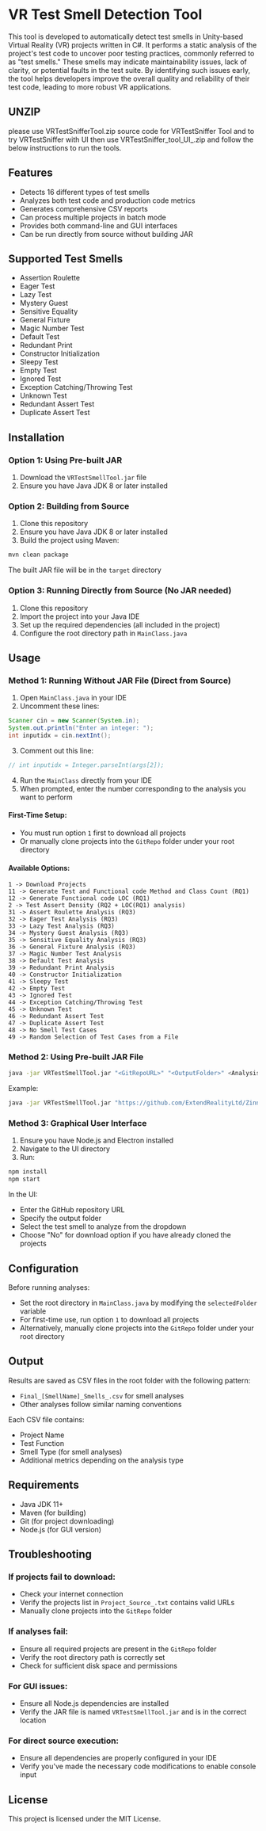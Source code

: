 # VR Test Smell Detection Tool

This tool is developed to automatically detect test smells in Unity-based Virtual Reality (VR) projects written in C#. It performs a static analysis of the project's test code to uncover poor testing practices, commonly referred to as "test smells." These smells may indicate maintainability issues, lack of clarity, or potential faults in the test suite. By identifying such issues early, the tool helps developers improve the overall quality and reliability of their test code, leading to more robust VR applications.

## UNZIP

please use VRTestSnifferTool.zip source code for VRTestSniffer Tool and to try VRTestSniffer with UI then use VRTestSniffer_tool_UI_.zip and follow the below instructions to run the tools.


## Features

- Detects 16 different types of test smells
- Analyzes both test code and production code metrics
- Generates comprehensive CSV reports
- Can process multiple projects in batch mode
- Provides both command-line and GUI interfaces
- Can be run directly from source without building JAR

## Supported Test Smells

- Assertion Roulette
- Eager Test
- Lazy Test
- Mystery Guest
- Sensitive Equality
- General Fixture
- Magic Number Test
- Default Test
- Redundant Print
- Constructor Initialization
- Sleepy Test
- Empty Test
- Ignored Test
- Exception Catching/Throwing Test
- Unknown Test
- Redundant Assert Test
- Duplicate Assert Test

## Installation

### Option 1: Using Pre-built JAR

1. Download the `VRTestSmellTool.jar` file
2. Ensure you have Java JDK 8 or later installed

### Option 2: Building from Source

1. Clone this repository
2. Ensure you have Java JDK 8 or later installed
3. Build the project using Maven:

```bash
mvn clean package
```

The built JAR file will be in the `target` directory

### Option 3: Running Directly from Source (No JAR needed)

1. Clone this repository
2. Import the project into your Java IDE
3. Set up the required dependencies (all included in the project)
4. Configure the root directory path in `MainClass.java`

## Usage

### Method 1: Running Without JAR File (Direct from Source)

1. Open `MainClass.java` in your IDE
2. Uncomment these lines:

```java
Scanner cin = new Scanner(System.in);
System.out.println("Enter an integer: ");
int inputidx = cin.nextInt();
```

3. Comment out this line:

```java
// int inputidx = Integer.parseInt(args[2]);
```

4. Run the `MainClass` directly from your IDE
5. When prompted, enter the number corresponding to the analysis you want to perform

#### First-Time Setup:

- You must run option `1` first to download all projects
- Or manually clone projects into the `GitRepo` folder under your root directory

#### Available Options:

```text
1 -> Download Projects
11 -> Generate Test and Functional code Method and Class Count (RQ1)
12 -> Generate Functional code LOC (RQ1)
2 -> Test Assert Density (RQ2 + LOC(RQ1) analysis)
31 -> Assert Roulette Analysis (RQ3)
32 -> Eager Test Analysis (RQ3)
33 -> Lazy Test Analysis (RQ3)
34 -> Mystery Guest Analysis (RQ3)
35 -> Sensitive Equality Analysis (RQ3)
36 -> General Fixture Analysis (RQ3)
37 -> Magic Number Test Analysis
38 -> Default Test Analysis
39 -> Redundant Print Analysis
40 -> Constructor Initialization
41 -> Sleepy Test
42 -> Empty Test
43 -> Ignored Test
44 -> Exception Catching/Throwing Test
45 -> Unknown Test
46 -> Redundant Assert Test
47 -> Duplicate Assert Test
48 -> No Smell Test Cases
49 -> Random Selection of Test Cases from a File
```

### Method 2: Using Pre-built JAR File

```bash
java -jar VRTestSmellTool.jar "<GitRepoURL>" "<OutputFolder>" <AnalysisOption>
```

Example:

```bash
java -jar VRTestSmellTool.jar "https://github.com/ExtendRealityLtd/Zinnia.Unity.git" "/home/user/output" 31
```

### Method 3: Graphical User Interface

1. Ensure you have Node.js and Electron installed
2. Navigate to the UI directory
3. Run:

```bash
npm install
npm start
```

In the UI:

- Enter the GitHub repository URL
- Specify the output folder
- Select the test smell to analyze from the dropdown
- Choose "No" for download option if you have already cloned the projects

## Configuration

Before running analyses:

- Set the root directory in `MainClass.java` by modifying the `selectedFolder` variable
- For first-time use, run option `1` to download all projects
- Alternatively, manually clone projects into the `GitRepo` folder under your root directory

## Output

Results are saved as CSV files in the root folder with the following pattern:

- `Final_[SmellName]_Smells_.csv` for smell analyses
- Other analyses follow similar naming conventions

Each CSV file contains:

- Project Name
- Test Function
- Smell Type (for smell analyses)
- Additional metrics depending on the analysis type

## Requirements

- Java JDK 11+
- Maven (for building)
- Git (for project downloading)
- Node.js (for GUI version)

## Troubleshooting

### If projects fail to download:

- Check your internet connection
- Verify the projects list in `Project_Source_.txt` contains valid URLs
- Manually clone projects into the `GitRepo` folder

### If analyses fail:

- Ensure all required projects are present in the `GitRepo` folder
- Verify the root directory path is correctly set
- Check for sufficient disk space and permissions

### For GUI issues:

- Ensure all Node.js dependencies are installed
- Verify the JAR file is named `VRTestSmellTool.jar` and is in the correct location

### For direct source execution:

- Ensure all dependencies are properly configured in your IDE
- Verify you've made the necessary code modifications to enable console input

## License

This project is licensed under the MIT License.